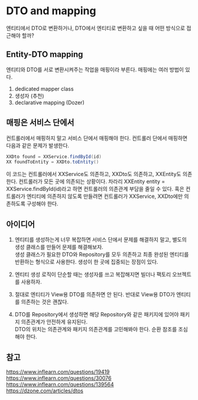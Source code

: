 # DTO and mapping
엔티티에서 DTO로 변환하거나, DTO에서 엔티티로 변환하고 싶을 때 어떤 방식으로 접근해야 할까?

## Entity-DTO mapping
엔티티와 DTO를 서로 변환시켜주는 작업을 매핑이라 부른다. 매핑에는 여러 방법이 있다.
1. dedicated mapper class
2. 생성자 (추천)
3. declarative mapping (Dozer)

## 매핑은 서비스 단에서
컨트롤러에서 매핑하지 말고 서비스 단에서 매핑해야 한다. 컨트롤러 단에서 매핑하면 다음과 같은 문제가 발생한다.  

```java
XXDto found = XXService.findById(id)
XX foundToEntity = XXDto.toEntity()
```

이 코드는 컨트롤러에서 XXService도 의존하고, XXDto도 의존하고, XXEntity도 의존한다. 컨트롤러가 모든 곳에 의존되는 상황이다. 차라리 XXEntity entity = XXService.findById(id)라고 하면 컨트롤러의 의존관계 부담을 줄일 수 있다. 혹은 컨트롤러가 엔티티에 의존하지 않도록 만들려면 컨트롤러가 XXService, XXDto에만 의존하도록 구성해야 한다.  

## 아이디어

1. 엔티티를 생성하는게 너무 복잡하면 서비스 단에서 문제를 해결하지 말고, 별도의 생성 클래스를 만들어 문제를 해결해보자.  
    생성 클래스가 필요한 DTO와 Repository를 모두 의존하고 최종 완성된 엔티티를 반환하는 형식으로 사용한다. 생성이 한 곳에 집중되는 장점이 있다.
   

2. 엔티티 생성 로직이 단순할 때는 생성자를 쓰고 복잡해지면 빌더나 팩토리 오브젝트를 사용하자.


3. 절대로 엔티티가 View용 DTO를 의존하면 안 된다. 반대로 View용 DTO가 엔티티를 의존하는 것은 괜찮다.


4. DTO를 Repository에서 생성하면 해당 Repository와 같은 패키지에 있어야 패키지 의존관계가 안전하게 유지된다.  
    DTO의 위치는 의존관계와 패키지 의존관계를 고민해봐야 한다. 순환 참조를 조심해야 한다.  

## 참고
https://www.inflearn.com/questions/19419  
https://www.inflearn.com/questions/30076  
https://www.inflearn.com/questions/139564  
https://dzone.com/articles/dtos  